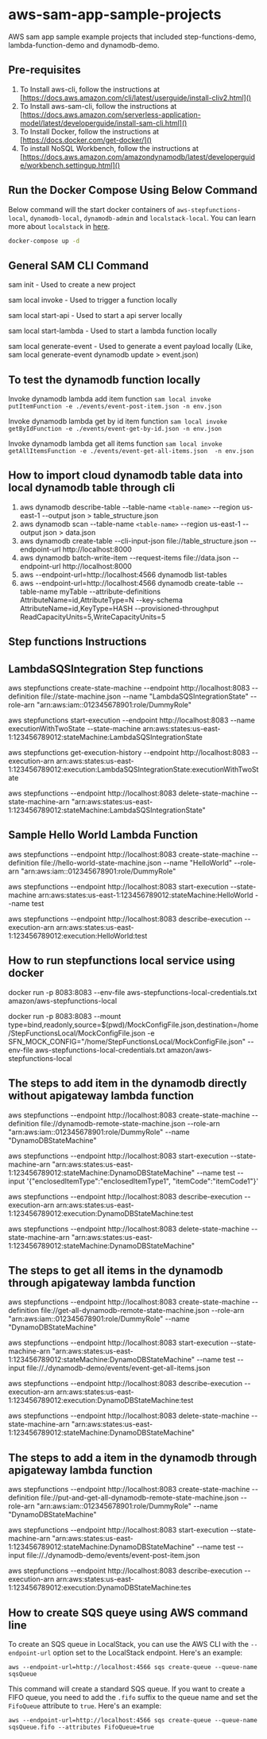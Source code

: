 # aws-sam-app-sample-projects
AWS sam app sample example projects that included step-functions-demo, lambda-function-demo and dynamodb-demo.

## Pre-requisites

1. To Install aws-cli, follow the instructions at [https://docs.aws.amazon.com/cli/latest/userguide/install-cliv2.html]()
2. To Install aws-sam-cli, follow the instructions at [https://docs.aws.amazon.com/serverless-application-model/latest/developerguide/install-sam-cli.html]()
3. To Install Docker, follow the instructions at [https://docs.docker.com/get-docker/]()
4. To install NoSQL Workbench, follow the instructions at [https://docs.aws.amazon.com/amazondynamodb/latest/developerguide/workbench.settingup.html]()

## Run the Docker Compose Using Below Command

Below command will the start docker containers of `aws-stepfunctions-local`, `dynamodb-local`, `dynamodb-admin` and `localstack-local`. You can learn more about `localstack` in [here](https://github.com/localstack/localstack).

```sh
docker-compose up -d
```

## General SAM CLI Command

sam init - Used to create a new project

sam local invoke - Used to trigger a function locally

sam local start-api - Used to start a api server locally

sam local start-lambda - Used to start a lambda function locally

sam local generate-event - Used to generate a event payload locally (Like, sam local generate-event dynamodb update > event.json)

## To test the dynamodb function locally

Invoke dynamodb lambda add item function
`sam local invoke putItemFunction -e ./events/event-post-item.json -n env.json`

Invoke dynamodb lambda get by id item function
`sam local invoke getByIdFunction -e ./events/event-get-by-id.json -n env.json`

Invoke dynamodb lambda get all items function
`sam local invoke getAllItemsFunction -e ./events/event-get-all-items.json  -n env.json`

## How to import cloud dynamodb table data into local dynamodb table through cli

1. aws dynamodb describe-table --table-name `<table-name>` --region us-east-1 --output json > table_structure.json
2. aws dynamodb scan --table-name `<table-name>` --region us-east-1 --output json > data.json
3. aws dynamodb create-table --cli-input-json file://table_structure.json --endpoint-url http://localhost:8000
4. aws dynamodb batch-write-item --request-items file://data.json --endpoint-url http://localhost:8000
5. aws --endpoint-url=http://localhost:4566 dynamodb list-tables
6. aws --endpoint-url=http://localhost:4566 dynamodb create-table --table-name myTable --attribute-definitions AttributeName=id,AttributeType=N --key-schema AttributeName=id,KeyType=HASH --provisioned-throughput ReadCapacityUnits=5,WriteCapacityUnits=5

## Step functions Instructions

## LambdaSQSIntegration Step functions

aws stepfunctions create-state-machine --endpoint http://localhost:8083 --definition file://state-machine.json --name "LambdaSQSIntegrationState" --role-arn "arn:aws:iam::012345678901:role/DummyRole"

aws stepfunctions start-execution --endpoint http://localhost:8083 --name executionWithTwoState --state-machine arn:aws:states:us-east-1:123456789012:stateMachine:LambdaSQSIntegrationState

aws stepfunctions get-execution-history --endpoint http://localhost:8083 --execution-arn arn:aws:states:us-east-1:123456789012:execution:LambdaSQSIntegrationState:executionWithTwoState

aws stepfunctions --endpoint http://localhost:8083 delete-state-machine --state-machine-arn "arn:aws:states:us-east-1:123456789012:stateMachine:LambdaSQSIntegrationState"

## Sample Hello World Lambda Function

aws stepfunctions --endpoint http://localhost:8083 create-state-machine --definition file://hello-world-state-machine.json --name "HelloWorld" --role-arn "arn:aws:iam::012345678901:role/DummyRole"

aws stepfunctions --endpoint http://localhost:8083 start-execution --state-machine arn:aws:states:us-east-1:123456789012:stateMachine:HelloWorld --name test

aws stepfunctions --endpoint http://localhost:8083 describe-execution --execution-arn arn:aws:states:us-east-1:123456789012:execution:HelloWorld:test

## How to run stepfunctions local service using docker

docker run -p 8083:8083 --env-file aws-stepfunctions-local-credentials.txt amazon/aws-stepfunctions-local

docker run -p 8083:8083 --mount type=bind,readonly,source=$(pwd)/MockConfigFile.json,destination=/home/StepFunctionsLocal/MockConfigFile.json -e SFN_MOCK_CONFIG="/home/StepFunctionsLocal/MockConfigFile.json" --env-file aws-stepfunctions-local-credentials.txt amazon/aws-stepfunctions-local

## The steps to add item in the dynamodb directly without apigateway lambda function

aws stepfunctions --endpoint http://localhost:8083 create-state-machine --definition file://dynamodb-remote-state-machine.json --role-arn "arn:aws:iam::012345678901:role/DummyRole" --name "DynamoDBStateMachine"

aws stepfunctions --endpoint http://localhost:8083 start-execution --state-machine-arn "arn:aws:states:us-east-1:123456789012:stateMachine:DynamoDBStateMachine" --name test --input '{"enclosedItemType":"enclosedItemType1", "itemCode":"itemCode1"}'

aws stepfunctions --endpoint http://localhost:8083 describe-execution --execution-arn arn:aws:states:us-east-1:123456789012:execution:DynamoDBStateMachine:test

aws stepfunctions --endpoint http://localhost:8083 delete-state-machine --state-machine-arn "arn:aws:states:us-east-1:123456789012:stateMachine:DynamoDBStateMachine"

## The steps to get all items in the dynamodb through apigateway lambda function

aws stepfunctions --endpoint http://localhost:8083 create-state-machine --definition file://get-all-dynamodb-remote-state-machine.json --role-arn "arn:aws:iam::012345678901:role/DummyRole" --name "DynamoDBStateMachine"

aws stepfunctions --endpoint http://localhost:8083 start-execution --state-machine-arn "arn:aws:states:us-east-1:123456789012:stateMachine:DynamoDBStateMachine" --name test --input file://./dynamodb-demo/events/event-get-all-items.json

aws stepfunctions --endpoint http://localhost:8083 describe-execution --execution-arn arn:aws:states:us-east-1:123456789012:execution:DynamoDBStateMachine:test

aws stepfunctions --endpoint http://localhost:8083 delete-state-machine --state-machine-arn "arn:aws:states:us-east-1:123456789012:stateMachine:DynamoDBStateMachine"

## The steps to add a item in the dynamodb through apigateway lambda function

aws stepfunctions --endpoint http://localhost:8083 create-state-machine --definition file://put-and-get-all-dynamodb-remote-state-machine.json --role-arn "arn:aws:iam::012345678901:role/DummyRole" --name "DynamoDBStateMachine"

aws stepfunctions --endpoint http://localhost:8083 start-execution --state-machine-arn "arn:aws:states:us-east-1:123456789012:stateMachine:DynamoDBStateMachine" --name test --input file://./dynamodb-demo/events/event-post-item.json

aws stepfunctions --endpoint http://localhost:8083 describe-execution --execution-arn arn:aws:states:us-east-1:123456789012:execution:DynamoDBStateMachine:tes

## How to create SQS queye using AWS command line

To create an SQS queue in LocalStack, you can use the AWS CLI with the `--endpoint-url` option set to the LocalStack endpoint. Here's an example:

`aws --endpoint-url=http://localhost:4566 sqs create-queue --queue-name sqsQueue`

This command will create a standard SQS queue. If you want to create a FIFO queue, you need to add the `.fifo` suffix to the queue name and set the `FifoQueue` attribute to `true`. Here's an example:

`aws --endpoint-url=http://localhost:4566 sqs create-queue --queue-name sqsQueue.fifo --attributes FifoQueue=true`

